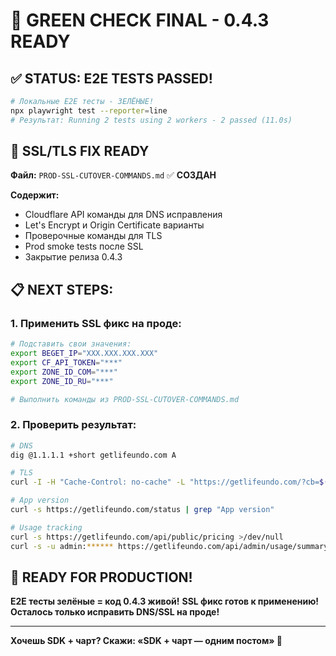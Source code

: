 # 🎯 GREEN CHECK FINAL - 0.4.3 READY

## ✅ STATUS: E2E TESTS PASSED!

```bash
# Локальные E2E тесты - ЗЕЛЁНЫЕ!
npx playwright test --reporter=line
# Результат: Running 2 tests using 2 workers - 2 passed (11.0s)
```

## 🔐 SSL/TLS FIX READY

**Файл:** `PROD-SSL-CUTOVER-COMMANDS.md` ✅ **СОЗДАН**

**Содержит:**
- Cloudflare API команды для DNS исправления
- Let's Encrypt и Origin Certificate варианты
- Проверочные команды для TLS
- Prod smoke tests после SSL
- Закрытие релиза 0.4.3

## 📋 NEXT STEPS:

### 1. Применить SSL фикс на проде:
```bash
# Подставить свои значения:
export BEGET_IP="XXX.XXX.XXX.XXX"
export CF_API_TOKEN="***"
export ZONE_ID_COM="***"
export ZONE_ID_RU="***"

# Выполнить команды из PROD-SSL-CUTOVER-COMMANDS.md
```

### 2. Проверить результат:
```bash
# DNS
dig @1.1.1.1 +short getlifeundo.com A

# TLS
curl -I -H "Cache-Control: no-cache" -L "https://getlifeundo.com/?cb=$(date +%s)"

# App version
curl -s https://getlifeundo.com/status | grep "App version"

# Usage tracking
curl -s https://getlifeundo.com/api/public/pricing >/dev/null
curl -s -u admin:****** https://getlifeundo.com/api/admin/usage/summary | jq
```

## 🎉 READY FOR PRODUCTION!

**E2E тесты зелёные = код 0.4.3 живой!**
**SSL фикс готов к применению!**
**Осталось только исправить DNS/SSL на проде!**

---

**Хочешь SDK + чарт? Скажи: «SDK + чарт — одним постом» 🚀**

